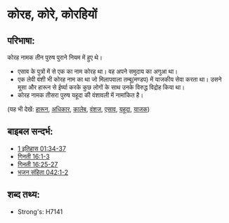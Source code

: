 # कोरह, कोरे, कोरहियों #

## परिभाषा: ##

कोरह नामक तीन पुरुष पुराने नियम में हुए थे।

* एसाव के पुत्रों में से एक का नाम कोरह था। वह अपने समुदाय का अगुआ था।
* एक लेवी वंशी भी कोरह नाम का था जो मिलापवाला तम्बू(मण्डप) में याजकीय सेवा करता था। उसने मूसा और हारून से ईर्ष्या करके कुछ लोगों के साथ उनके विरुद्ध विद्रोह किया था।
* कोरह नामक तीसरा पुरुष यहूदा की वंशावली में नामांकित है।

(यह भी देखें: [हारून](../names/aaron.md), [अधिकार](../kt/authority.md), [कालेब](../names/caleb.md), [वंशज](../other/descendant.md), [एसाव](../names/esau.md), [यहूदा](../names/judah.md), [याजक](../kt/priest.md))

## बाइबल सन्दर्भ: ##

* [1 इतिहास 01:34-37](rc://hi/tn/help/1ch/01/34)
* [गिनती 16:1-3](rc://hi/tn/help/num/16/01)
* [गिनती 16:25-27](rc://hi/tn/help/num/16/25)
* [भजन संहिता 042:1-2](rc://hi/tn/help/psa/042/001)

## शब्द तथ्य: ##

* Strong's: H7141
